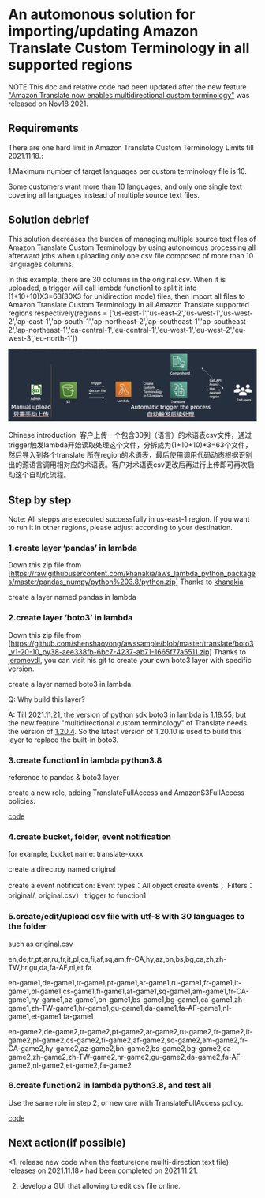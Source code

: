 # An automonous solution for importing/updating Amazon Translate Custom Terminology in all supported regions

NOTE:This doc and relative code had been updated after the new feature ["Amazon Translate now enables multidirectional custom terminology"](https://aws.amazon.com/about-aws/whats-new/2021/11/amazon-translate-enables-multidirectional-custom-terminology/) was released on Nov18 2021.

## Requirements
There are one hard limit in Amazon Translate Custom Terminology Limits till 2021.11.18.:

1.Maximum number of target languages per custom terminology file is 10. 

Some customers want more than 10 languages, and only one single text covering all languages instead of multiple source text files. 

## Solution debrief
This solution decreases the burden of managing multiple source text files of Amazon Translate Custom Terminology by using autonomous processing all afterward jobs when uploading only one csv file composed of more than 10 languages columns.

In this example, there are 30 columns in the original.csv. When it is uploaded, a trigger will call lambda function1 to split it into (1+10+10)X3=63(30X3 for unidirection mode) files, then import all files to Amazon Translate Custom Terminology in all Amazon Translate supported regions respectively(regions = ['us-east-1','us-east-2','us-west-1','us-west-2','ap-east-1','ap-south-1','ap-northeast-2','ap-southeast-1','ap-southeast-2','ap-northeast-1','ca-central-1','eu-central-1','eu-west-1','eu-west-2','eu-west-3','eu-north-1'])

![The whole process](https://github.com/shenshaoyong/awssample/blob/master/translate/process.png) 

Chinese introduction: 客户上传一个包含30列（语言）的术语表csv文件，通过trigger触发lambda开始读取处理这个文件，分拆成为(1+10+10)*3=63个文件，然后导入到各个translate 所在region的术语表，最后使用调用代码动态根据识别出的源语言调用相对应的术语表。客户对术语表csv更改后再进行上传即可再次启动这个自动化流程。

## Step by step
Note: All stepps are executed successfully in us-east-1 region. If you want to run it in other regions, please adjust according to your destination.

### 1.create layer ‘pandas’ in lambda
Down this zip file from 
[https://raw.githubusercontent.com/khanakia/aws_lambda_python_packages/master/pandas_numpy/python%203.8/python.zip] Thanks to [khanakia](https://raw.githubusercontent.com/khanakia)

create a layer named pandas in lambda

### 2.create layer ‘boto3’ in lambda
Down this zip file from 
[https://github.com/shenshaoyong/awssample/blob/master/translate/boto3_v1-20-10_py38-aee338fb-6bc7-4237-ab71-1665f77a5511.zip] Thanks to [jeromevdl](https://github.com/jeromevdl/boto3-lambda-layer), you can visit his git to create your own boto3 layer with specific version.

create a layer named boto3 in lambda.

Q: Why build this layer?

A: Till 2021.11.21, the version of python sdk boto3 in lambda is 1.18.55, but the new feature "multidirectional custom terminology" of Translate needs the version of [1.20.4](https://github.com/boto/boto3/blob/9780362652c4e97fe523f074a50c8af2d6f9e6bb/.changes/1.20.4.json). So the latest version of 1.20.10 is used to build this layer to replace the built-in boto3.

### 3.create function1 in lambda python3.8
reference to pandas & boto3 layer

create a new role, adding TranslateFullAccess and AmazonS3FullAccess policies.

[code](https://github.com/shenshaoyong/awssample/blob/master/translate/lambda_function11.py)

### 4.create bucket, folder, event notification
for example, bucket name: translate-xxxx

create a directroy named original

create a event notification: Event types：All object create events； Filters：original/, original.csv） trigger to function1

### 5.create/edit/upload csv file with utf-8 with 30 languages to the folder
such as [original.csv](https://github.com/shenshaoyong/awssample/blob/master/translate/original.csv)

en,de,tr,pt,ar,ru,fr,it,pl,cs,fi,af,sq,am,fr-CA,hy,az,bn,bs,bg,ca,zh,zh-TW,hr,gu,da,fa-AF,nl,et,fa

en-game1,de-game1,tr-game1,pt-game1,ar-game1,ru-game1,fr-game1,it-game1,pl-game1,cs-game1,fi-game1,af-game1,sq-game1,am-game1,fr-CA-game1,hy-game1,az-game1,bn-game1,bs-game1,bg-game1,ca-game1,zh-game1,zh-TW-game1,hr-game1,gu-game1,da-game1,fa-AF-game1,nl-game1,et-game1,fa-game1

en-game2,de-game2,tr-game2,pt-game2,ar-game2,ru-game2,fr-game2,it-game2,pl-game2,cs-game2,fi-game2,af-game2,sq-game2,am-game2,fr-CA-game2,hy-game2,az-game2,bn-game2,bs-game2,bg-game2,ca-game2,zh-game2,zh-TW-game2,hr-game2,gu-game2,da-game2,fa-AF-game2,nl-game2,et-game2,fa-game2

### 6.create function2 in lambda python3.8, and test all 
Use the same role in step 2, or new one with TranslateFullAccess policy.

[code](https://github.com/shenshaoyong/awssample/blob/master/translate/lambda_function22.py)


## Next action(if possible)
<1. release new code when the feature(one muilti-direction text file) releases on 2021.11.18> had been completed on 2021.11.21.

2. develop a GUI that allowing to edit csv file online.

